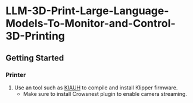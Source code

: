 # LLM-3D-Print-Large-Language-Models-To-Monitor-and-Control-3D-Printing

## Getting Started

### Printer
1. Use an tool such as [KIAUH](https://github.com/dw-0/kiauh) to compile and
install Klipper firmware.
    - Make sure to install Crowsnest plugin to enable camera streaming.

